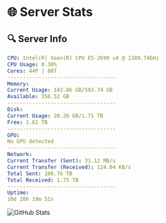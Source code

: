 # 🌐 Server Stats
## 🔍 Server Info
```yaml
CPU: Intel(R) Xeon(R) CPU E5-2699 v4 @ 1389.74GHz
CPU Usage: 0.30%
Cores: 44P | 88T
-----------------------------------
Memory:
Current Usage: 143.86 GB/503.74 GB
Available: 356.52 GB
-----------------------------------
Disk:
Current Usage: 20.26 GB/1.71 TB
Free: 1.61 TB
-----------------------------------
GPU:
No GPU detected
-----------------------------------
Network:
Current Transfer (Sent): 31.12 MB/s
Current Transfer (Received): 124.04 KB/s
Total Sent: 106.76 TB
Total Received: 1.75 TB
-----------------------------------
Uptime:
10d 20h 19m 51s
```
![GitHub Stats](https://img.shields.io/badge/Updated-2025-02-18_19:03:09-blue)